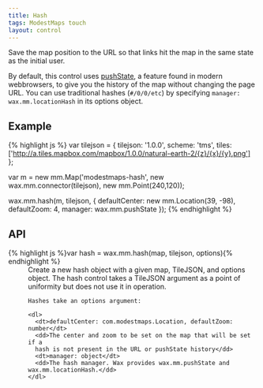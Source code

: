 ```yaml
---
title: Hash
tags: ModestMaps touch
layout: control
---
```


Save the map position to the URL so that links hit the map in the same state as
the initial user.

By default, this control uses [pushState](https://developer.mozilla.org/en/DOM/Manipulating_the_browser_history),
a feature found in modern webbrowsers, to give you the history of the map without
changing the page URL. You can use traditional hashes (`#/0/0/etc`) by
specifying `manager: wax.mm.locationHash` in its options object.

## Example

{% highlight js %}
var tilejson = {
  tilejson: '1.0.0',
  scheme: 'tms',
  tiles: ['http://a.tiles.mapbox.com/mapbox/1.0.0/natural-earth-2/{z}/{x}/{y}.png']
};

var m = new mm.Map('modestmaps-hash',
  new wax.mm.connector(tilejson),
  new mm.Point(240,120));

wax.mm.hash(m, tilejson, {
  defaultCenter: new mm.Location(39, -98),
  defaultZoom: 4,
  manager: wax.mm.pushState
});
{% endhighlight %}

## API

<dl>
  <dt>{% highlight js %}var hash = wax.mm.hash(map, tilejson, options){% endhighlight %}</dt>
  <dd>
    Create a new hash object with a given map, TileJSON, and options object.
    The hash control takes a TileJSON argument as a point of uniformity
    but does not use it in operation.

    Hashes take an options argument:

    <dl>
      <dt>defaultCenter: com.modestmaps.Location, defaultZoom: number</dt>
      <dd>The center and zoom to be set on the map that will be set if a
      hash is not present in the URL or pushState history</dd>
      <dt>manager: object</dt>
      <dd>The hash manager. Wax provides wax.mm.pushState and wax.mm.locationHash.</dd>
    </dl>
  </dd>
</dl>

